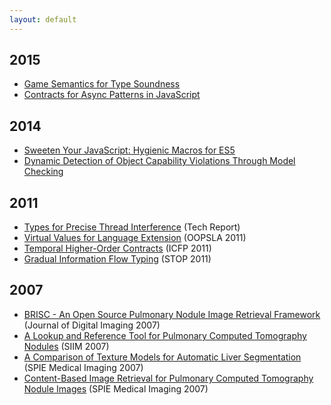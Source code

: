 ```yaml
---
layout: default
---
```


## 2015

* [Game Semantics for Type Soundness](/papers/game-semantics-for-type-soundness.html)
* [Contracts for Async Patterns in JavaScript](/papers/contracts-for-async-patterns-in-javascript.html)

## 2014

* [Sweeten Your JavaScript: Hygienic Macros for ES5](/papers/sweeten-your-javascript.html)
* [Dynamic Detection of Object Capability Violations Through Model Checking](/papers/dynamic-detection-of-ocap.html)

## 2011

* [Types for Precise Thread Interference](/papers/types-for-precise-thread-interference.html) (Tech Report)
* [Virtual Values for Language Extension](/papers/virtual-values-for-language-extension.html) (OOPSLA 2011)
* [Temporal Higher-Order Contracts](/papers/temporal-higher-order-contracts.html) (ICFP 2011)
* [Gradual Information Flow Typing](/papers/gradual-information-flow-typing.html) (STOP 2011)

## 2007

* [BRISC - An Open Source Pulmonary Nodule Image Retrieval Framework](/papers/brisc-an-open-source-pulmonary-nodule-image-retrieval-framework.html) (Journal of Digital Imaging 2007)
* [A Lookup and Reference Tool for Pulmonary Computed Tomography Nodules](/papers/a-lookup-and-reference-tool-for-pulmonary-computed-tomography-nodules.html) (SIIM 2007)
* [A Comparison of Texture Models for Automatic Liver Segmentation](/papers/a-comparison-of-texture-models-for-automatic-liver-segmentation.html) (SPIE Medical Imaging 2007)
* [Content-Based Image Retrieval for Pulmonary Computed Tomography Nodule Images](/papers/content-based-image-retrieval-for-pulmonary-computed-tomography-nodule-images.html) (SPIE Medical Imaging 2007)
